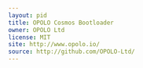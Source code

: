```yaml
---
layout: pid
title: OPOLO Cosmos Bootloader
owner: OPOLO Ltd
license: MIT
site: http://www.opolo.io/
source: http://github.com/OPOLO-Ltd/
---
```

